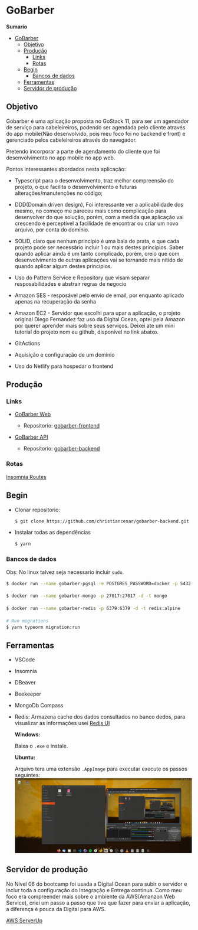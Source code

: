 # GoBarber

**Sumario**
- [GoBarber](#gobarber)
  - [Objetivo](#objetivo)
  - [Produção](#produção)
    - [Links](#links)
    - [Rotas](#rotas)
  - [Begin](#begin)
    - [Bancos de dados](#bancos-de-dados)
  - [Ferramentas](#ferramentas)
  - [Servidor de produção](#servidor-de-produção)

## Objetivo
Gobarber é uma aplicação proposta no GoStack 11, para ser um agendador de serviço para cabeleireiros, podendo ser agendada pelo cliente através do app mobile(Não desenvolvido, pois meu foco foi no backend e front) e gerenciado pelos cabeleireiros através do navegador.

Pretendo incorporar a parte de agendamento do cliente que foi desenvolvimento no app mobile no app web.

Pontos interessantes abordados nesta aplicação:

- Typescript para o desenvolvimento, traz melhor compreensão do projeto, o que facilita o desenvolvimento e futuras alterações/manutenções no código;

- DDD(Domain driven design), Foi interessante ver a aplicabilidade dos mesmo, no começo me pareceu mais como complicação para desenvolver do que solução, porém, com a medida que aplicação vai crescendo é perceptível a facilidade de encontrar ou criar um novo arquivo, por conta do domínio.

- SOLID, claro que nenhum principio é uma bala de prata, e que cada projeto pode ser necessário incluir 1 ou mais destes princípios. Saber quando aplicar ainda é um tanto complicado, porém, creio que com desenvolvimento de outras aplicações vai se tornando mais nítido de quando aplicar algum destes princípios.

- Uso do Pattern Service e Repository que visam separar resposabilidades e abstrair regras de negocio

- Amazon SES - resposável pelo envio de email, por enquanto aplicado apenas na recuperação da senha

- Amazon EC2 - Servidor que escolhi para upar a aplicação, o projeto original Diego Fernandez faz uso da Digital Ocean, optei pela Amazon por querer aprender mais sobre seus serviços. Deixei ate um mini tutorial do projeto nom eu github, disponível no link abaixo.

- GitActions

- Aquisição e configuração de um domínio

- Uso do Netlify para hospedar o frontend

## Produção

### Links
- [GoBarber Web](https://www.gobarber.copyrights.tech/)
  - Repositorio:
  [gobarber-frontend](https://github.com/christiancesar/gobarber-frontend)

- [GoBarber API](https://api.gobarber.copyrights.tech/)
  - Repositorio:
  [gobarber-backend](https://github.com/christiancesar/gobarber-backend)

### Rotas

  [Insomnia Routes](docs/Insomnia_routes_gobarber)


## Begin

- Clonar repositorio:

  ```bash
  $ git clone https://github.com/christiancesar/gobarber-backend.git
  ```
- Instalar todas as dependências

  ```bash
  $ yarn
  ```

### Bancos de dados

Obs: No linux talvez seja necessario incluir `sudo`.

```bash
$ docker run --name gobarber-pgsql -e POSTGRES_PASSWORD=docker -p 5432:5432 -d postgres

$ docker run --name gobarber-mongo -p 27017:27017 -d -t mongo

$ docker run --name gobarber-redis -p 6379:6379 -d -t redis:alpine

# Run migrations
$ yarn typeorm migration:run
```

## Ferramentas
- VSCode

- Insomnia

- DBeaver

- Beekeeper

- MongoDb Compass

- Redis: Armazena cache dos dados consultados no banco dedos, para visualizar as informações usei [Redis UI](https://www.electronjs.org/apps/redis-gui-unofficial)

  **Windows:**

  Baixa o `.exe` e instale.

  **Ubuntu:**

  Arquivo tera uma extensão `.AppImage` para executar execute os passos seguintes:
  ![sparkless](docs/2021-04-28%2013-45-26.gif)

## Servidor de produção

No Nível 06 do bootcamp foi usada a Digital Ocean para subir o servidor e inclur toda a configuração do Integração e Entrega continua. Como meu foco era compreender mais sobre o ambiente da AWS(Amanzon Web Service), criei um passo a passo que tive que fazer para enviar a aplicação, a diferença é pouca da Digital para AWS.

[AWS ServerUp](docs/AwsServerUp.md)

